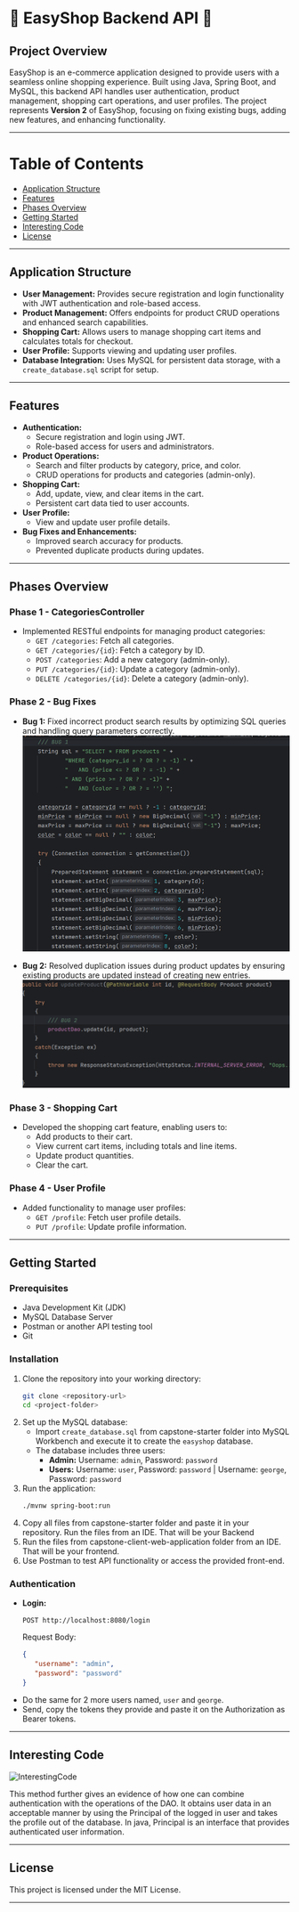 # 🛒 EasyShop Backend API 🛒

## Project Overview

EasyShop is an e-commerce application designed to provide users with a seamless online shopping experience. Built using Java, Spring Boot, and MySQL, this backend API handles user authentication, product management, shopping cart operations, and user profiles. The project represents **Version 2** of EasyShop, focusing on fixing existing bugs, adding new features, and enhancing functionality.

---

# Table of Contents

- [Application Structure](#Application-Structure)
- [Features](#Features)
- [Phases Overview](#Phases-Overview)
- [Getting Started](#Getting-Started)
- [Interesting Code](#Interesting-Code)
- [License](#License)

---

## Application Structure

- **User Management:** Provides secure registration and login functionality with JWT authentication and role-based access.
- **Product Management:** Offers endpoints for product CRUD operations and enhanced search capabilities.
- **Shopping Cart:** Allows users to manage shopping cart items and calculates totals for checkout.
- **User Profile:** Supports viewing and updating user profiles.
- **Database Integration:** Uses MySQL for persistent data storage, with a `create_database.sql` script for setup.

---

## Features

- **Authentication:**
    - Secure registration and login using JWT.
    - Role-based access for users and administrators.
- **Product Operations:**
    - Search and filter products by category, price, and color.
    - CRUD operations for products and categories (admin-only).
- **Shopping Cart:**
    - Add, update, view, and clear items in the cart.
    - Persistent cart data tied to user accounts.
- **User Profile:**
    - View and update user profile details.
- **Bug Fixes and Enhancements:**
    - Improved search accuracy for products.
    - Prevented duplicate products during updates.

---

## Phases Overview

### Phase 1 - CategoriesController
- Implemented RESTful endpoints for managing product categories:
    - `GET /categories`: Fetch all categories.
    - `GET /categories/{id}`: Fetch a category by ID.
    - `POST /categories`: Add a new category (admin-only).
    - `PUT /categories/{id}`: Update a category (admin-only).
    - `DELETE /categories/{id}`: Delete a category (admin-only).

### Phase 2 - Bug Fixes
- **Bug 1:** Fixed incorrect product search results by optimizing SQL queries and handling query parameters correctly.
  ![Bug1](https://raw.githubusercontent.com/NikeshSitaula1/EasyShop/refs/heads/main/images/bug%201.png)

- **Bug 2:** Resolved duplication issues during product updates by ensuring existing products are updated instead of creating new entries.
  ![Bug2](https://raw.githubusercontent.com/NikeshSitaula1/EasyShop/refs/heads/main/images/bug%202.png)

### Phase 3 - Shopping Cart
- Developed the shopping cart feature, enabling users to:
    - Add products to their cart.
    - View current cart items, including totals and line items.
    - Update product quantities.
    - Clear the cart.

### Phase 4 - User Profile
- Added functionality to manage user profiles:
    - `GET /profile`: Fetch user profile details.
    - `PUT /profile`: Update profile information.

---

## Getting Started

### Prerequisites
- Java Development Kit (JDK)
- MySQL Database Server
- Postman or another API testing tool
- Git

### Installation
1. Clone the repository into your working directory:
   ```bash
   git clone <repository-url>
   cd <project-folder>
   ```
2. Set up the MySQL database:
    - Import `create_database.sql` from capstone-starter folder into MySQL Workbench and execute it to create the `easyshop` database.
    - The database includes three users:
        - **Admin:** Username: `admin`, Password: `password`
        - **Users:** Username: `user`, Password: `password` | Username: `george`, Password: `password`
3. Run the application:
   ```bash
   ./mvnw spring-boot:run
   ```
4. Copy all files from capstone-starter folder and paste it in your repository. Run the files from an IDE. That will be your Backend
5. Run the files from capstone-client-web-application folder from an IDE. That will be your frontend.
6. Use Postman to test API functionality or access the provided front-end.

### Authentication
- **Login:**
   ```http
   POST http://localhost:8080/login
   ```
  Request Body:
   ```json
   {
      "username": "admin",
      "password": "password"
   }
- Do the same for 2 more users named, `user` and `george`.
- Send, copy the tokens they provide and paste it on the Authorization as Bearer tokens.

---

## Interesting Code

![InterestingCode](https://raw.githubusercontent.com/NikeshSitaula1/EasyShop/refs/heads/main/images/intersting%20code.png)

This method further gives an evidence of how one can combine authentication with the operations 
of the DAO. It obtains user data in an acceptable manner by using the Principal of the logged in
user and takes the profile out of the database. In java, Principal is an interface that 
provides authenticated user information.

---

## License

This project is licensed under the MIT License.

---
